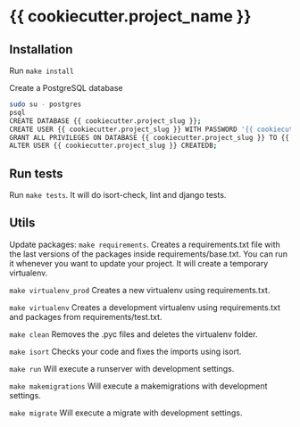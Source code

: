 # {{ cookiecutter.project_name }}

## Installation

Run `make install`

Create a PostgreSQL database
```sh
sudo su - postgres
psql
CREATE DATABASE {{ cookiecutter.project_slug }};
CREATE USER {{ cookiecutter.project_slug }} WITH PASSWORD '{{ cookiecutter.project_slug }}';
GRANT ALL PRIVILEGES ON DATABASE {{ cookiecutter.project_slug }} TO {{ cookiecutter.project_slug }};
ALTER USER {{ cookiecutter.project_slug }} CREATEDB;
```

## Run tests

Run `make tests`. It will do isort-check, lint and django tests.

## Utils

Update packages: `make requirements`. Creates a requirements.txt file with the last versions of the packages inside requirements/base.txt. You can run it whenever you want to update your project. It will create a temporary virtualenv.

`make virtualenv_prod` Creates a new virtualenv using requirements.txt.

`make virtualenv` Creates a development virtualenv using requirements.txt and packages from requirements/test.txt.

`make clean` Removes the .pyc files and deletes the virtualenv folder.

`make isort` Checks your code and fixes the imports using isort.

`make run` Will execute a runserver with development settings.

`make makemigrations` Will execute a makemigrations with development settings.

`make migrate` Will execute a migrate with development settings.
